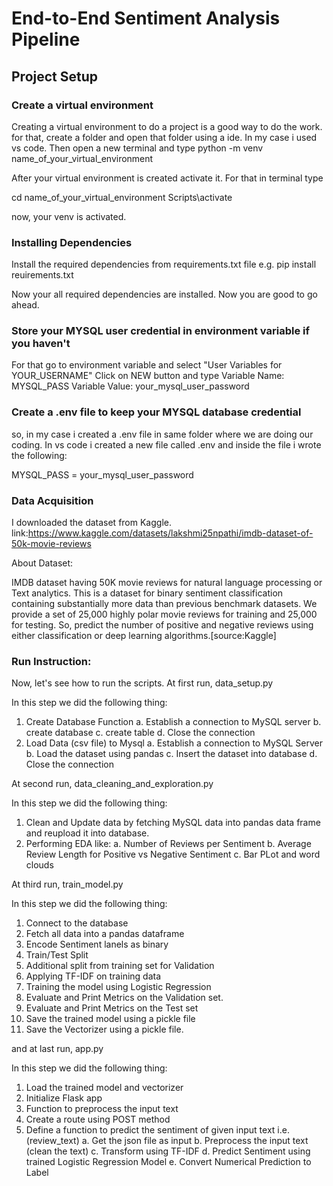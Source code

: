 # End-to-End Sentiment Analysis Pipeline

## Project Setup 
### Create a virtual environment
Creating a virtual environment to do a project is a good way to do the work. for that, create a folder and open that folder using a ide. In my case i used vs code. Then open a new terminal and type
python -m venv name_of_your_virtual_environment 

After your virtual environment is created activate it. 
For that in terminal type

cd name_of_your_virtual_environment
Scripts\activate

now, your venv is activated. 

### Installing Dependencies
Install the required dependencies from requirements.txt file 
e.g. pip install reuirements.txt 

Now your all required dependencies are installed. Now you are good to go ahead. 

### Store your MYSQL user credential in environment variable if you haven't 
For that go to environment variable and select "User Variables for YOUR_USERNAME"
Click on NEW button and type 
Variable Name: MYSQL_PASS 
Variable Value: your_mysql_user_password

### Create a .env file to keep your MYSQL database credential
so, in my case i created a .env file in same folder where we are doing our coding. In vs code i created a new file called .env and inside the file i wrote the following: 

MYSQL_PASS = your_mysql_user_password

### Data Acquisition
I downloaded the dataset from Kaggle. link:https://www.kaggle.com/datasets/lakshmi25npathi/imdb-dataset-of-50k-movie-reviews

About Dataset: 

IMDB dataset having 50K movie reviews for natural language processing or Text analytics.
This is a dataset for binary sentiment classification containing substantially more data than previous benchmark datasets. We provide a set of 25,000 highly polar movie reviews for training and 25,000 for testing. So, predict the number of positive and negative reviews using either classification or deep learning algorithms.[source:Kaggle]

### Run Instruction:
Now, let's see how to run the scripts. 
At first run, 
data_setup.py

In this step we did the following thing:
1. Create Database Function
a. Establish a connection to MySQL server
b. create database
c. create table
d. Close the connection
2. Load Data (csv file) to Mysql
a. Establish a connection to MySQL Server
b. Load the dataset using pandas
c. Insert the dataset into database
d. Close the connection

At second run,
data_cleaning_and_exploration.py

In this step we did the following thing:
1. Clean and Update data by fetching MySQL data into pandas data frame and reupload it into database. 
2. Performing EDA like:
a. Number of Reviews per Sentiment
b. Average Review Length for Positive vs Negative Sentiment
c. Bar PLot and word clouds

At third run,
train_model.py

In this step we did the following thing:
1. Connect to the database
2. Fetch all data into a pandas dataframe
3. Encode Sentiment lanels as binary
4. Train/Test Split
5. Additional split from training set for Validation
6. Applying TF-IDF on training data 
7. Training the model using Logistic Regression
8. Evaluate and Print Metrics on the Validation set.
9. Evaluate and Print Metrics on the Test set
10. Save the trained model using a pickle file
11. Save the Vectorizer using a pickle file. 

and at last run,
app.py

In this step we did the following thing:
1. Load the trained model and vectorizer
2. Initialize Flask app
3. Function to preprocess the input text
4. Create a route using POST method
5. Define a function to predict the sentiment of given input text i.e.(review_text)
a. Get the json file as input
b. Preprocess the input text (clean the text)
c. Transform using TF-IDF 
d. Predict Sentiment using trained Logistic Regression Model
e. Convert Numerical Prediction to Label



